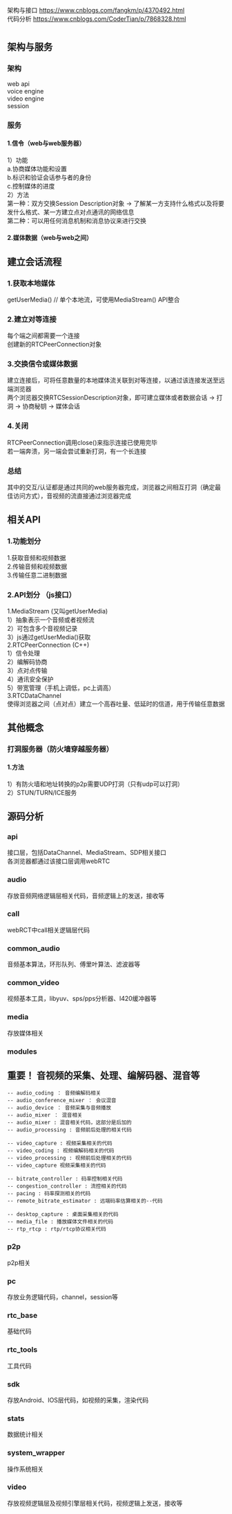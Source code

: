 
架构与接口 https://www.cnblogs.com/fangkm/p/4370492.html  
代码分析 https://www.cnblogs.com/CoderTian/p/7868328.html  
# 
## 架构与服务
### 架构
web api  
voice engine  
video engine  
session  
### 服务
#### 1.信令（web与web服务器）
1）功能  
a.协商媒体功能和设置  
b.标识和验证会话参与者的身份  
c.控制媒体的进度  
2）方法  
第一种：双方交换Session Description对象 -> 了解某一方支持什么格式以及将要发什么格式、某一方建立点对点通讯的网络信息  
第二种：可以用任何消息机制和消息协议来进行交换  
#### 2.媒体数据（web与web之间）

## 建立会话流程
### 1.获取本地媒体
getUserMedia() // 单个本地流，可使用MediaStream() API整合    
### 2.建立对等连接
每个端之间都需要一个连接  
创建新的RTCPeerConnection对象  
### 3.交换信令或媒体数据
建立连接后，可将任意数量的本地媒体流关联到对等连接，以通过该连接发送至远端浏览器  
两个浏览器交换RTCSessionDescription对象，即可建立媒体或者数据会话 -> 打洞 -> 协商秘钥 -> 媒体会话  
### 4.关闭
RTCPeerConnection调用close()来指示连接已使用完毕  
若一端奔溃，另一端会尝试重新打洞，有一个长连接  
### 总结
其中的交互/认证都是通过共同的web服务器完成，浏览器之间相互打洞（确定最佳访问方式），音视频的流直接通过浏览器完成  

## 相关API
### 1.功能划分
1.获取音频和视频数据  
2.传输音频和视频数据  
3.传输任意二进制数据  
### 2.API划分 （js接口）
1.MediaStream (又叫getUserMedia)  
1）抽象表示一个音频或者视频流  
2）可包含多个音视频记录  
3）js通过getUserMedia()获取  
2.RTCPeerConnection (C++)  
1）信令处理  
2）编解码协商  
3）点对点传输  
4）通讯安全保护  
5）带宽管理（手机上调低，pc上调高）  
3.RTCDataChannel  
使得浏览器之间（点对点）建立一个高吞吐量、低延时的信道，用于传输任意数据    

## 其他概念
### 打洞服务器（防火墙穿越服务器）
#### 1.方法
1）有防火墙和地址转换的p2p需要UDP打洞（只有udp可以打洞）  
2）STUN/TURN/ICE服务  

## 源码分析
### api  
接口层，包括DataChannel、MediaStream、SDP相关接口  
各浏览器都通过该接口层调用webRTC  
### audio
存放音频网络逻辑层相关代码，音频逻辑上的发送，接收等  
### call  
webRCT中call相关逻辑层代码  
### common_audio  
音频基本算法，环形队列、傅里叶算法、滤波器等   
### common_video  
视频基本工具，libyuv、sps/pps分析器、l420缓冲器等  
### media  
存放媒体相关  
### modules  
重要！ 音视频的采集、处理、编解码器、混音等  
--
    -- audio_coding ： 音频编解码相关
    -- audio_conference_mixer ： 会议混音
    -- audio_device ： 音频采集与音频播放
    -- audio_mixer ： 混音相关
    -- audio_mixer : 混音相关代码，这部分是后加的
    -- audio_processing : 音频前后处理的相关代码
    
    -- video_capture : 视频采集相关的代码
    -- video_coding : 视频编解码相关的代码
    -- video_processing : 视频前后处理相关的代码
    -- video_capture 视频采集相关的代码

    -- bitrate_controller : 码率控制相关代码
    -- congestion_controller : 流控相关的代码
    -- pacing : 码率探测相关的代码
    -- remote_bitrate_estimator : 远端码率估算相关的--代码

    -- desktop_capture : 桌面采集相关的代码
    -- media_file : 播放媒体文件相关的代码
    -- rtp_rtcp : rtp/rtcp协议相关代码
### p2p  
p2p相关  
### pc  
存放业务逻辑代码，channel，session等  
### rtc_base  
基础代码  
### rtc_tools   
工具代码  
### sdk  
存放Android、IOS层代码，如视频的采集，渲染代码  
### stats  
数据统计相关  
### system_wrapper   
操作系统相关  
### video   
存放视频逻辑层及视频引擎层相关代码，视频逻辑上发送，接收等  

